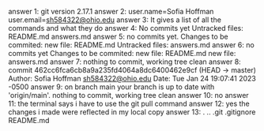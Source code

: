 answer 1: git version 2.17.1
answer 2: user.name=Sofia Hoffman   user.email=sh584322@ohio.edu
answer 3: It gives a list of all the commands and what they do
answer 4: No commits yet Untracked files: README.md answers.md
answer 5: no commits yet. Changes to be commited: new file: README.md Untracked files: answers.md
answer 6: no commits yet  Changes to be commited: new file: README.md new file: answers.md
answer 7: nothing to commit, working tree clean
answer 8: commit 462cc6fca6cb8a9a235fd4064a8dc6400462e9cf (HEAD -> master) Author: Sofia Hoffman <sh584322@ohio.edu> Date: Tue Jan 24 19:07:41 2023 -0500
answer 9: on branch main   your branch is up to date with 'origin/main'. nothing to commit, working tree clean
answer 10: no
answer 11: the terminal says i have to use the git pull command
answer 12: yes the changes i made were reflected in my local copy
answer 13: . .. .git  .gitignore  README.md
